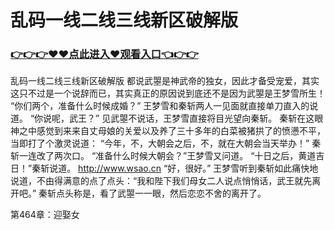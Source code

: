 # 乱码一线二线三线新区破解版

### <a href="https://github.com/kjiuo/xiao/issues/1">👉👉👉♥♥点此进入♥观看入口👈👉👉</a>

乱码一线二线三线新区破解版
都说武曌是神武帝的独女，因此才备受宠爱，其实这只不过是一个说辞而已，其实真正的原因说到底还不是因为武曌是王梦雪所生！
    “你们两个，准备什么时候成婚？”
    王梦雪和秦斩两人一见面就直接单刀直入的说道。
    “你说呢，武王？”
    见武曌不说话，王梦雪直接将目光望向秦斩。
    秦斩在这眼神之中感觉到来来自丈母娘的关爱以及养了三十多年的白菜被猪拱了的愤懑不平，当即打了个激灵说道：
    “今年，不，大朝会之后，不，就在大朝会当天举办！”
    秦斩一连改了两次口。
    “准备什么时候大朝会？”王梦雪又问道。
    “十日之后，黄道吉日！”秦斩说道。
    http://www.wsao.cn
    “好，很好。”
    王梦雪听到秦斩如此痛快地说道，不由得满意的点了点头：“我和陛下我们母女二人说点悄悄话，武王就先离开吧。”
    秦斩点头称是，看了武曌一一眼，然后恋恋不舍的离开了。

第464章：迎娶女
